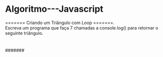 # Algoritmo---Javascript
======= Criando um Triângulo com Loop =======.             
Escreva um programa que faça 7 chamadas a console.log() para retornar o seguinte triângulo.

#
##
###
####
#####
######
#######
